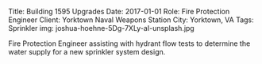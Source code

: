 Title: Building 1595 Upgrades 
Date: 2017-01-01
Role: Fire Protection Engineer
Client: Yorktown Naval Weapons Station
City: Yorktown, VA 
Tags: Sprinkler
img: joshua-hoehne-5Dg-7XLy-aI-unsplash.jpg

Fire Protection Engineer assisting with hydrant flow tests to determine the water supply for a new sprinkler system design.

